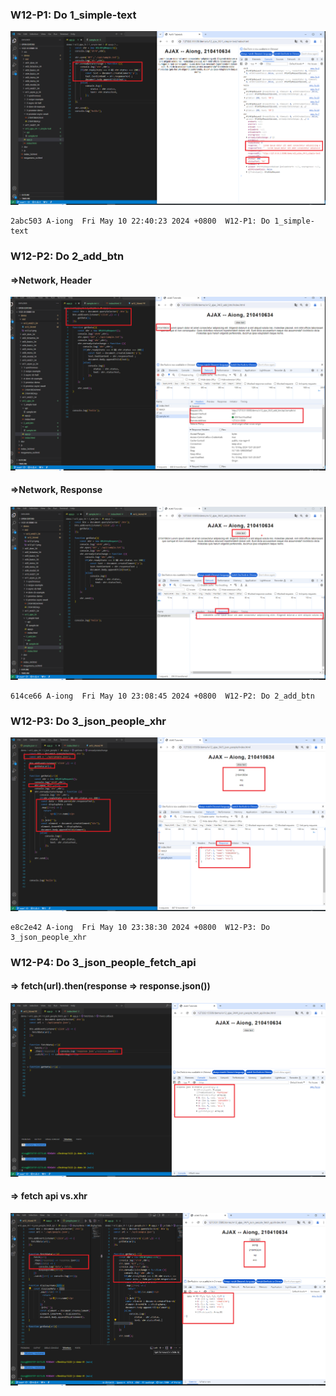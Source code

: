 ### W12-P1: Do 1_simple-text
 
![](w12-p1.png)
 
```
2abc503 A-iong  Fri May 10 22:40:23 2024 +0800  W12-P1: Do 1_simple-text
```
### W12-P2: Do 2_add_btn

#### =>Network, Header
 
![](w12-p2-1.png)
 
 #### =>Network, Response
 
![](w12-p2-2.png)

```
614ce66 A-iong  Fri May 10 23:08:45 2024 +0800  W12-P2: Do 2_add_btn

```

### W12-P3: Do 3_json_people_xhr
 
![](w12-p3.png)

 ```
e8c2e42 A-iong  Fri May 10 23:38:30 2024 +0800  W12-P3: Do 3_json_people_xhr

```

### W12-P4: Do 3_json_people_fetch_api
 
#### => fetch(url).then(response => response.json())
 
![](w12-p4-1.png)
 
#### => fetch api vs.xhr
 
![](w12-p4-2.png)
 
```